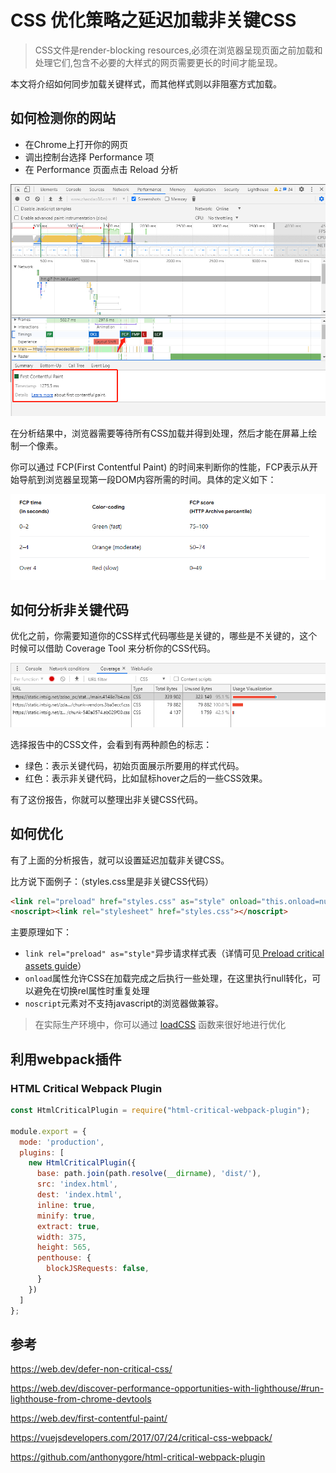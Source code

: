 # CSS 优化策略之延迟加载非关键CSS

> CSS文件是render-blocking resources,必须在浏览器呈现页面之前加载和处理它们,包含不必要的大样式的网页需要更长的时间才能呈现。

本文将介绍如何同步加载关键样式，而其他样式则以非阻塞方式加载。

## 如何检测你的网站

+ 在Chrome上打开你的网页
+ 调出控制台选择 Performance 项
+ 在 Performance 页面点击 Reload 分析

![performance](./images/performance.png "performance图")

在分析结果中，浏览器需要等待所有CSS加载并得到处理，然后才能在屏幕上绘制一个像素。

你可以通过 FCP(First Contentful Paint) 的时间来判断你的性能，FCP表示从开始导航到浏览器呈现第一段DOM内容所需的时间。具体的定义如下：

![how_fcp_score](./images/how_fcp_score.png "how_fcp_score图")


## 如何分析非关键代码

优化之前，你需要知道你的CSS样式代码哪些是关键的，哪些是不关键的，这个时候可以借助 Coverage Tool 来分析你的CSS代码。

![coverge_tool](./images/coverge_tool.png "coverge_tool图")

选择报告中的CSS文件，会看到有两种颜色的标志：
+ 绿色：表示关键代码，初始页面展示所要用的样式代码。
+ 红色：表示非关键代码，比如鼠标hover之后的一些CSS效果。

有了这份报告，你就可以整理出非关键CSS代码。

## 如何优化

有了上面的分析报告，就可以设置延迟加载非关键CSS。

比方说下面例子：（styles.css里是非关键CSS代码）
```html
<link rel="preload" href="styles.css" as="style" onload="this.onload=null;this.rel='stylesheet'">
<noscript><link rel="stylesheet" href="styles.css"></noscript>
```
主要原理如下：
+ `link rel="preload" as="style"`异步请求样式表（详情可见<a href="https://web.dev/preload-critical-assets/?utm_source=devtools" target="blank"> Preload critical assets guide</a>）
+ `onload`属性允许CSS在加载完成之后执行一些处理，在这里执行null转化，可以避免在切换rel属性时重复处理
+ `noscript`元素对不支持javascript的浏览器做兼容。

> 在实际生产环境中，你可以通过 <a href="https://github.com/filamentgroup/loadCSS/blob/master/README.md" target="blank"> loadCSS</a> 函数来很好地进行优化

## 利用webpack插件

###  HTML Critical Webpack Plugin

```javascript
const HtmlCriticalPlugin = require("html-critical-webpack-plugin");

module.export = {
  mode: 'production',
  plugins: [
    new HtmlCriticalPlugin({
      base: path.join(path.resolve(__dirname), 'dist/'),
      src: 'index.html',
      dest: 'index.html',
      inline: true,
      minify: true,
      extract: true,
      width: 375,
      height: 565,
      penthouse: {
        blockJSRequests: false,
      }
    })
  ] 
};
```

## 参考

https://web.dev/defer-non-critical-css/

https://web.dev/discover-performance-opportunities-with-lighthouse/#run-lighthouse-from-chrome-devtools

https://web.dev/first-contentful-paint/

https://vuejsdevelopers.com/2017/07/24/critical-css-webpack/

https://github.com/anthonygore/html-critical-webpack-plugin